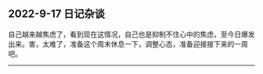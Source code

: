 ## 2022-9-17 日记杂谈

自己越来越焦虑了，看到现在这情况，自己也是抑制不住心中的焦虑，至今日爆发出来。害，太难了，准备这个周末休息一下，调整心态，准备迎接接下来的一周吧。

-----
